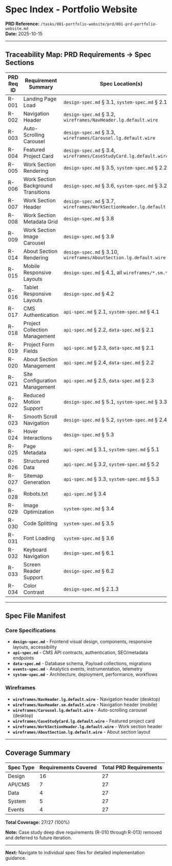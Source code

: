 # Spec Index - Portfolio Website

**PRD Reference:** `/tasks/001-portfolio-website/prd/001-prd-portfolio-website.md`  
**Date:** 2025-10-15

---

## Traceability Map: PRD Requirements → Spec Sections

| PRD Req ID | Requirement Summary | Spec Location(s) |
|------------|---------------------|------------------|
| R-001 | Landing Page Load | `design-spec.md` § 3.1, `system-spec.md` § 2.1 |
| R-002 | Navigation Header | `design-spec.md` § 3.2, `wireframes/NavHeader.lg.default.wire` |
| R-003 | Auto-Scrolling Carousel | `design-spec.md` § 3.3, `wireframes/Carousel.lg.default.wire` |
| R-004 | Featured Project Card | `design-spec.md` § 3.4, `wireframes/CaseStudyCard.lg.default.wire` |
| R-005 | Work Section Rendering | `design-spec.md` § 3.5, `system-spec.md` § 2.2 |
| R-006 | Work Section Background Transitions | `design-spec.md` § 3.6, `system-spec.md` § 3.2 |
| R-007 | Work Section Header | `design-spec.md` § 3.7, `wireframes/WorkSectionHeader.lg.default.wire` |
| R-008 | Work Section Metadata Grid | `design-spec.md` § 3.8 |
| R-009 | Work Section Image Carousel | `design-spec.md` § 3.9 |
| R-014 | About Section Rendering | `design-spec.md` § 3.10, `wireframes/AboutSection.lg.default.wire` |
| R-015 | Mobile Responsive Layouts | `design-spec.md` § 4.1, all `wireframes/*.sm.*` |
| R-016 | Tablet Responsive Layouts | `design-spec.md` § 4.2 |
| R-017 | CMS Authentication | `api-spec.md` § 2.1, `system-spec.md` § 4.1 |
| R-018 | Project Collection Management | `api-spec.md` § 2.2, `data-spec.md` § 2.1 |
| R-019 | Project Form Fields | `api-spec.md` § 2.3, `data-spec.md` § 2.1 |
| R-020 | About Section Management | `api-spec.md` § 2.4, `data-spec.md` § 2.2 |
| R-021 | Site Configuration Management | `api-spec.md` § 2.5, `data-spec.md` § 2.3 |
| R-022 | Reduced Motion Support | `design-spec.md` § 5.1, `system-spec.md` § 3.3 |
| R-023 | Smooth Scroll Navigation | `design-spec.md` § 5.2, `system-spec.md` § 2.4 |
| R-024 | Hover Interactions | `design-spec.md` § 5.3 |
| R-025 | Page Metadata | `api-spec.md` § 3.1, `system-spec.md` § 5.1 |
| R-026 | Structured Data | `api-spec.md` § 3.2, `system-spec.md` § 5.2 |
| R-027 | Sitemap Generation | `api-spec.md` § 3.3, `system-spec.md` § 5.3 |
| R-028 | Robots.txt | `api-spec.md` § 3.4 |
| R-029 | Image Optimization | `system-spec.md` § 3.4 |
| R-030 | Code Splitting | `system-spec.md` § 3.5 |
| R-031 | Font Loading | `system-spec.md` § 3.6 |
| R-032 | Keyboard Navigation | `design-spec.md` § 6.1 |
| R-033 | Screen Reader Support | `design-spec.md` § 6.2 |
| R-034 | Color Contrast | `design-spec.md` § 2.1.3 |

---

## Spec File Manifest

### Core Specifications
- **`design-spec.md`** - Frontend visual design, components, responsive layouts, accessibility
- **`api-spec.md`** - CMS API contracts, authentication, SEO/metadata endpoints
- **`data-spec.md`** - Database schema, Payload collections, migrations
- **`events-spec.md`** - Analytics events, instrumentation, telemetry
- **`system-spec.md`** - Architecture, deployment, performance, workflows

### Wireframes
- **`wireframes/NavHeader.lg.default.wire`** - Navigation header (desktop)
- **`wireframes/NavHeader.sm.default.wire`** - Navigation header (mobile)
- **`wireframes/Carousel.lg.default.wire`** - Auto-scrolling carousel (desktop)
- **`wireframes/CaseStudyCard.lg.default.wire`** - Featured project card
- **`wireframes/WorkSectionHeader.lg.default.wire`** - Work section header
- **`wireframes/AboutSection.lg.default.wire`** - About section layout

---

## Coverage Summary

| Spec Type | Requirements Covered | Total PRD Requirements |
|-----------|---------------------|------------------------|
| Design | 16 | 27 |
| API/CMS | 7 | 27 |
| Data | 4 | 27 |
| System | 5 | 27 |
| Events | 4 | 27 |

**Total Coverage:** 27/27 (100%)

**Note:** Case study deep dive requirements (R-010 through R-013) removed and deferred to future iteration.

---

**Next:** Navigate to individual spec files for detailed implementation guidance.
